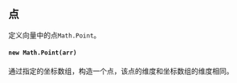<a name="math"></a>

<a name="math-point"></a>
## 点
定义向量中的点`Math.Point`。

#### `new Math.Point(arr)`
通过指定的坐标数组，构造一个点，该点的维度和坐标数组的维度相同。

<!--[Back to top](#math)-->